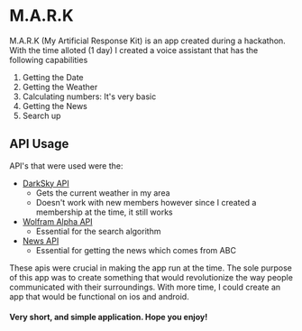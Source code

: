 # M.A.R.K

M.A.R.K (My Artificial Response Kit) is an app created during a hackathon. With the time alloted (1 day) I created a voice assistant that has the following capabilities
1) Getting the Date
2) Getting the Weather
3) Calculating numbers: It's very basic
4) Getting the News
5) Search up 

## API Usage

API's that were used were the:
- [DarkSky API](https://darksky.net/dev)
  - Gets the current weather in my area
  - Doesn't work with new members however since I created a membership at the time, it still works 
- [Wolfram Alpha API](http://api.wolframalpha.com/)
  - Essential for the search algorithm
- [News API](https://newsapi.org/) 
  - Essential for getting the news which comes from ABC

These apis were crucial in making the app run at the time. The sole purpose of this app was to create something that would revolutionize the way people communicated with their surroundings. With more time, I could create an app that would be functional on ios and android.

#### Very short, and simple application. Hope you enjoy!
